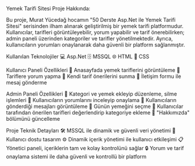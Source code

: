 Yemek Tarifi Sitesi
Proje Hakkında:

Bu proje, Murat Yücedağ hocamın "50 Derste Asp.Net ile Yemek Tarifi Sitesi" serisinden ilham alınarak geliştirilmiş bir yemek tarifi platformudur. Kullanıcılar, tarifleri görüntüleyebilir, yorum yapabilir ve tarif önerebilirken; admin paneli üzerinden kategoriler ve tarifler yönetilmektedir. Ayrıca, kullanıcıların yorumları onaylanarak daha güvenli bir platform sağlanmıştır.

Kullanılan Teknolojiler
💻 Asp.Net
🗄️ MSSQL
🌐 HTML
🎨 CSS

Kullanıcı Paneli Özellikleri
🔸 Anasayfada yemek tariflerini görüntüleme
🔸 Tariflere yorum yapma
🔸 Kendi tarif önerilerini sunma
🔸 İletişim formu ile mesaj gönderme

Admin Paneli Özellikleri
🔹 Kategori ve yemek ekleyip düzenleme, silme işlemleri
🔹 Kullanıcıların yorumlarını inceleyip onaylama
🔹 Kullanıcıların gönderdiği mesajları görüntüleme
🔹 Günün yemeğini seçme
🔹 Kullanıcılar tarafından önerilen tarifleri değerlendirip kategoriye ekleme
🔹 "Hakkımızda" bölümünü güncelleme

Proje Teknik Detayları
🛠️ MSSQL ile dinamik ve güvenli veri yönetimi
📱 Kullanıcı dostu tasarım
⚙️ Dinamik içerik yönetimi ile kullanıcı etkileşimi
📋 Yönetici paneli, içeriklerin tam ve kolay kontrolünü sağlar
🔒 Yorum ve tarif onaylama sistemi ile daha güvenli ve kontrollü bir platform
